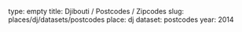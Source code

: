 type: empty
title: Djibouti / Postcodes / Zipcodes
slug: places/dj/datasets/postcodes
place: dj
dataset: postcodes
year: 2014

